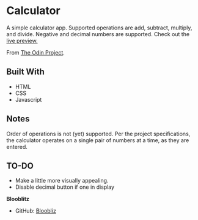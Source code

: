 # Calculator
A simple calculator app. Supported operations are add, subtract, multiply, and divide. Negative and decimal numbers are supported.
Check out the [live preview.](https://blooblitz.github.io/calculator)

From [The Odin Project](https://www.theodinproject.com/courses/foundations/lessons/calculator).

## Built With
* HTML
* CSS
* Javascript

## Notes
Order of operations is not (yet) supported. Per the project specifications, the calculator operates on a single pair of numbers at a time, as they are entered.

## TO-DO
  * Make a little more visually appealing. 
  * Disable decimal button if one in display

**Blooblitz**
* GitHub: [Bloobliz](https://github.com/blooblitz/)
